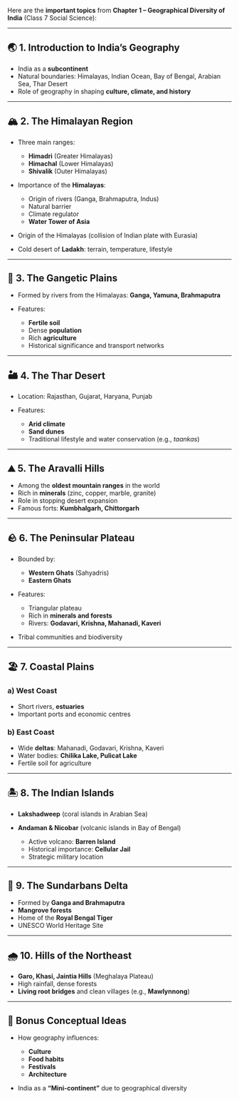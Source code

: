 Here are the **important topics** from **Chapter 1 – Geographical Diversity of India** (Class 7 Social Science):

---

## 🌏 **1. Introduction to India’s Geography**

* India as a **subcontinent**
* Natural boundaries: Himalayas, Indian Ocean, Bay of Bengal, Arabian Sea, Thar Desert
* Role of geography in shaping **culture, climate, and history**

---

## 🏔️ **2. The Himalayan Region**

* Three main ranges:

  * **Himadri** (Greater Himalayas)
  * **Himachal** (Lower Himalayas)
  * **Shivalik** (Outer Himalayas)
* Importance of the **Himalayas**:

  * Origin of rivers (Ganga, Brahmaputra, Indus)
  * Natural barrier
  * Climate regulator
  * **Water Tower of Asia**
* Origin of the Himalayas (collision of Indian plate with Eurasia)
* Cold desert of **Ladakh**: terrain, temperature, lifestyle

---

## 🌾 **3. The Gangetic Plains**

* Formed by rivers from the Himalayas: **Ganga, Yamuna, Brahmaputra**
* Features:

  * **Fertile soil**
  * Dense **population**
  * Rich **agriculture**
  * Historical significance and transport networks

---

## 🏜️ **4. The Thar Desert**

* Location: Rajasthan, Gujarat, Haryana, Punjab
* Features:

  * **Arid climate**
  * **Sand dunes**
  * Traditional lifestyle and water conservation (e.g., *taankas*)

---

## ⛰️ **5. The Aravalli Hills**

* Among the **oldest mountain ranges** in the world
* Rich in **minerals** (zinc, copper, marble, granite)
* Role in stopping desert expansion
* Famous forts: **Kumbhalgarh, Chittorgarh**

---

## 🪨 **6. The Peninsular Plateau**

* Bounded by:

  * **Western Ghats** (Sahyadris)
  * **Eastern Ghats**
* Features:

  * Triangular plateau
  * Rich in **minerals and forests**
  * Rivers: **Godavari, Krishna, Mahanadi, Kaveri**
* Tribal communities and biodiversity

---

## 🏖️ **7. Coastal Plains**

### a) **West Coast**

* Short rivers, **estuaries**
* Important ports and economic centres

### b) **East Coast**

* Wide **deltas**: Mahanadi, Godavari, Krishna, Kaveri
* Water bodies: **Chilika Lake, Pulicat Lake**
* Fertile soil for agriculture

---

## 🏝️ **8. The Indian Islands**

* **Lakshadweep** (coral islands in Arabian Sea)
* **Andaman & Nicobar** (volcanic islands in Bay of Bengal)

  * Active volcano: **Barren Island**
  * Historical importance: **Cellular Jail**
  * Strategic military location

---

## 🌳 **9. The Sundarbans Delta**

* Formed by **Ganga and Brahmaputra**
* **Mangrove forests**
* Home of the **Royal Bengal Tiger**
* UNESCO World Heritage Site

---

## 🌧️ **10. Hills of the Northeast**

* **Garo, Khasi, Jaintia Hills** (Meghalaya Plateau)
* High rainfall, dense forests
* **Living root bridges** and clean villages (e.g., **Mawlynnong**)

---

## 🧠 Bonus Conceptual Ideas

* How geography influences:

  * **Culture**
  * **Food habits**
  * **Festivals**
  * **Architecture**
* India as a **“Mini-continent”** due to geographical diversity
